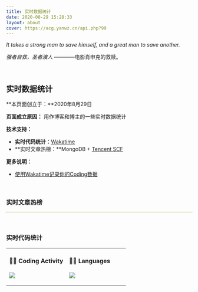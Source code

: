 ```yaml
---
title: 实时数据统计
date: 2020-08-29 15:28:33
layout: about
cover: https://acg.yanwz.cn/api.php?99
---
```


*It takes a strong man to save himself, and a great man to save another.*

*强者自救，圣者渡人*  ————电影肖申克的救赎。

<br/>

## **实时数据统计**

**本页面创立于：**2020年8月29日

**页面成立原因：** 用作博客和博主的一些实时数据统计

**技术支持：**

- **实时代码统计：**[Wakatime](https://wakatime.com/)
- **实时文章热榜：**MongoDB + [Tencent SCF](https://cloud.tencent.com/product/scf)

**更多说明：**

-   [使用Wakatime记录你的Coding数据](https://jasonkayzk.github.io/2020/08/28/使用Wakatime记录你的Coding数据/)

<br/>

### **实时文章热榜**

<div id="hot-list">
<table id="hot-list-table" width="100%">
</table>
<style>
    #hot-list-table {
        line-height: 3.1;
        text-align: left;
        box-shadow: 0 0 0 2px #EED
    }
    article table td {
        border-right: 1px solid #eee;
        padding: 0px 40px;
        padding-top: 0px;
        padding-right: 80px;
        padding-bottom: 0px;
        padding-left: 20px;
    }
}
</style>
</div>
<script type="text/javascript">
$.get("https://service-rvqf6dam-1257829547.gz.apigw.tencentcs.com/hot_list/", (res) => {
        var data = res.data;
        var str = '';
        str += '<tr>'
        str += '<td valign="top" width="70%"><h3><b>文章名称</b></h3></td>';
        str += '<td><h3><b>日阅读数</b></h3></td>';
        str += '/<tr>'
        $.each(data, function(i, obj) {
            str += '<tr>'
            str += '<td valign="top" width="80%"><h4>' + obj.name + '</h4></td>';
            str += '<td valign="top" width="20%"><span>' + obj.view_count + '</span></td>';
            str += '</tr>'
        });
        $("#hot-list-table").append(str);
    }
);
</script>

<br/>

### **实时代码统计**

<table width="800px">
<tr>
<td valign="top" width="50%">

#### 🏊‍♂️ Coding Activity

<a href="https://wakatime.com"><img src="https://wakatime.com/share/@Jasonkay/a46bf7c6-ccbf-43e5-b141-7e841f581d87.png" /></a>

</td>

<td valign="top" width="50%">

#### 🤹‍♀️ Languages

<a href="https://wakatime.com"><img src="https://wakatime.com/share/@Jasonkay/4af7e151-248b-4260-8618-fdf60beec5d1.png" /></a>

</td>
</tr>
</table>

<br/>

<br/>